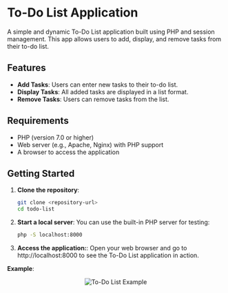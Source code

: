 # To-Do List Application

A simple and dynamic To-Do List application built using PHP and session management. This app allows users to add, display, and remove tasks from their to-do list.

## Features

- **Add Tasks**: Users can enter new tasks to their to-do list.
- **Display Tasks**: All added tasks are displayed in a list format.
- **Remove Tasks**: Users can remove tasks from the list.

## Requirements

- PHP (version 7.0 or higher)
- Web server (e.g., Apache, Nginx) with PHP support
- A browser to access the application

## Getting Started

1. **Clone the repository**:

   ```bash
   git clone <repository-url>
   cd todo-list
   ```

2. **Start a local server**:
   You can use the built-in PHP server for testing:
   ```bash
   php -S localhost:8000
   ```
3. **Access the application:**:
   Open your web browser and go to http://localhost:8000 to see the To-Do List application in action.


**Example**:

<div style="text-align: center;"> <img src="https://github.com/user-attachments/assets/667d2602-71ab-4959-9dba-ac47ef9f2591" alt="To-Do List Example" /> </div>



